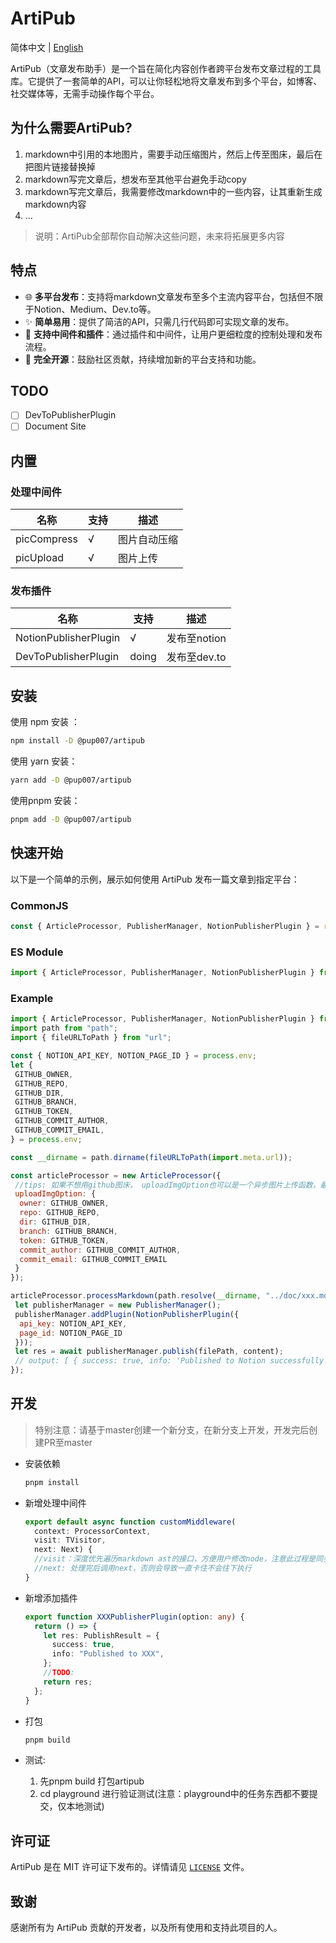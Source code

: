 # ArtiPub
简体中文 | [English](./README.md)

ArtiPub（文章发布助手）是一个旨在简化内容创作者跨平台发布文章过程的工具库。它提供了一套简单的API，可以让你轻松地将文章发布到多个平台，如博客、社交媒体等，无需手动操作每个平台。

## 为什么需要ArtiPub?
1. markdown中引用的本地图片，需要手动压缩图片，然后上传至图床，最后在把图片链接替换掉
2. markdown写完文章后，想发布至其他平台避免手动copy
3. markdown写完文章后，我需要修改markdown中的一些内容，让其重新生成markdown内容
4. ...

> 说明：ArtiPub全部帮你自动解决这些问题，未来将拓展更多内容

## 特点

- 🌐 **多平台发布**：支持将markdown文章发布至多个主流内容平台，包括但不限于Notion、Medium、Dev.to等。
- ✨ **简单易用**：提供了简洁的API，只需几行代码即可实现文章的发布。
- 🔌 **支持中间件和插件**：通过插件和中间件，让用户更细粒度的控制处理和发布流程。
- 📖 **完全开源**：鼓励社区贡献，持续增加新的平台支持和功能。

## TODO
- [ ] DevToPublisherPlugin
- [ ] Document Site

## 内置

### 处理中间件
|名称|支持|描述|
|--|--|--|
|picCompress|√|图片自动压缩|
|picUpload|√|图片上传|

### 发布插件
|名称|支持|描述|
|--|--|--|
|NotionPublisherPlugin|√|发布至notion|
|DevToPublisherPlugin|doing|发布至dev.to|


## 安装

使用 npm 安装 ：

```bash
npm install -D @pup007/artipub
```

使用 yarn 安装：

```bash
yarn add -D @pup007/artipub
```

使用pnpm 安装：

```bash
pnpm add -D @pup007/artipub
```

## 快速开始

以下是一个简单的示例，展示如何使用 ArtiPub 发布一篇文章到指定平台：

### CommonJS 

```javascript
const { ArticleProcessor, PublisherManager, NotionPublisherPlugin } = require('@pup007/artipub');
```

### ES Module 

```javascript
import { ArticleProcessor, PublisherManager, NotionPublisherPlugin } from "@pup007/artipub"
```

### Example

```js
import { ArticleProcessor, PublisherManager, NotionPublisherPlugin } from "@pup007/artipub"
import path from "path";
import { fileURLToPath } from "url";

const { NOTION_API_KEY, NOTION_PAGE_ID } = process.env;
let {
 GITHUB_OWNER,
 GITHUB_REPO,
 GITHUB_DIR,
 GITHUB_BRANCH,
 GITHUB_TOKEN,
 GITHUB_COMMIT_AUTHOR,
 GITHUB_COMMIT_EMAIL,
} = process.env;

const __dirname = path.dirname(fileURLToPath(import.meta.url));

const articleProcessor = new ArticleProcessor({
 //tips: 如果不想用github图床， uploadImgOption也可以是一个异步图片上传函数，最后返回上传后的图片url也可以
 uploadImgOption: {
  owner: GITHUB_OWNER,
  repo: GITHUB_REPO,
  dir: GITHUB_DIR,
  branch: GITHUB_BRANCH,
  token: GITHUB_TOKEN,
  commit_author: GITHUB_COMMIT_AUTHOR,
  commit_email: GITHUB_COMMIT_EMAIL
 }
});

articleProcessor.processMarkdown(path.resolve(__dirname, "../doc/xxx.md")).then(async ({ filePath, content }) => {
 let publisherManager = new PublisherManager();
 publisherManager.addPlugin(NotionPublisherPlugin({
  api_key: NOTION_API_KEY,
  page_id: NOTION_PAGE_ID
 }));
 let res = await publisherManager.publish(filePath, content);
 // output: [ { success: true, info: 'Published to Notion successfully!' } ]
});

```

## 开发

> 特别注意：请基于master创建一个新分支，在新分支上开发，开发完后创建PR至master

- 安装依赖
  ```bash
  pnpm install
  ```

- 新增处理中间件
  ```typescript
  export default async function customMiddleware(
    context: ProcessorContext,
    visit: TVisitor,
    next: Next) {
    //visit：深度优先遍历markdown ast的接口，方便用户修改node，注意此过程是同步的，如果想要异步处理，就先找到对应node，然后再添加异步处理，最后调用next。
    //next: 处理完后调用next，否则会导致一直卡住不会往下执行
  }
  ```
- 新增添加插件
  ```typescript
  export function XXXPublisherPlugin(option: any) {
    return () => {
      let res: PublishResult = {
        success: true,
        info: "Published to XXX",
      };
      //TODO:
      return res;
    };
  }
  ```

- 打包
  ```bash
  pnpm build
  ```

- 测试: 
  1. 先pnpm build 打包artipub
  2. cd playground 进行验证测试(注意：playground中的任务东西都不要提交，仅本地测试)

## 许可证

ArtiPub 是在 MIT 许可证下发布的。详情请见 [`LICENSE`](./LICENSE) 文件。

## 致谢

感谢所有为 ArtiPub 贡献的开发者，以及所有使用和支持此项目的人。
